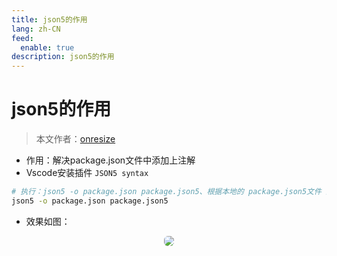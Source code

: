 ```yaml
---
title: json5的作用
lang: zh-CN
feed:
  enable: true
description: json5的作用
---
```


# json5的作用

> 本文作者：[onresize](https://github.com/onresize)

- 作用：解决package.json文件中添加上注解
- Vscode安装插件 `JSON5 syntax`

```bash
# 执行：json5 -o package.json package.json5、根据本地的 package.json5文件 生成并输出 package.json文件
json5 -o package.json package.json5 
```
- 效果如图：
<p align="center">
    <img src="/AA_mdPics/json5.png" style="border-radius: 6px;" />
</p>